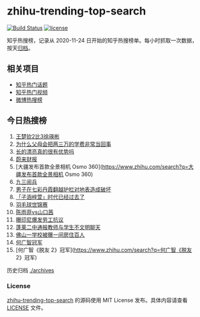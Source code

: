 # zhihu-trending-top-search

[![Build Status](https://github.com/justjavac/zhihu-trending-top-search/workflows/ci/badge.svg?branch=main)](https://github.com/justjavac/zhihu-trending-top-search/actions)
[![license](https://img.shields.io/github/license/justjavac/zhihu-trending-top-search)](https://github.com/justjavac/zhihu-trending-top-search/blob/main/LICENSE)

知乎热搜榜，记录从 2020-11-24
日开始的知乎热搜榜单。每小时抓取一次数据，按天[归档](./archives)。

## 相关项目

- [知乎热门话题](https://github.com/justjavac/zhihu-trending-hot-questions)
- [知乎热门视频](https://github.com/justjavac/zhihu-trending-hot-video)
- [微博热搜榜](https://github.com/justjavac/weibo-trending-hot-search)

## 今日热搜榜

<!-- BEGIN -->
<!-- 最后更新时间 Wed Sep 03 2025 19:10:54 GMT+0800 (China Standard Time) -->

1. [王楚钦2比3徐瑛彬](https://www.zhihu.com/search?q=王楚钦2比3徐瑛彬)
1. [为什么父母会把两三万的学费非常当回事](https://www.zhihu.com/search?q=为什么父母会把两三万的学费非常当回事)
1. [长的漂亮真的很有优势吗](https://www.zhihu.com/search?q=长的漂亮真的很有优势吗)
1. [蔚来财报](https://www.zhihu.com/search?q=蔚来财报)
1. [大疆发布首款全景相机 Osmo
   360](https://www.zhihu.com/search?q=大疆发布首款全景相机 Osmo 360)
1. [九三阅兵](https://www.zhihu.com/search?q=九三阅兵)
1. [男子在七彩丹霞翻越护栏对地表造成破坏](https://www.zhihu.com/search?q=男子在七彩丹霞翻越护栏对地表造成破坏)
1. [「子涵梓萱」时代已经过去了](https://www.zhihu.com/search?q=「子涵梓萱」时代已经过去了)
1. [羽毛球世锦赛](https://www.zhihu.com/search?q=羽毛球世锦赛)
1. [陈雨菲vs山口茜](https://www.zhihu.com/search?q=陈雨菲vs山口茜)
1. [曝印尼爆发劳工抗议](https://www.zhihu.com/search?q=曝印尼爆发劳工抗议)
1. [蓬莱二中通报教师与学生不文明聊天](https://www.zhihu.com/search?q=蓬莱二中通报教师与学生不文明聊天)
1. [佛山一学校被曝一间房住百人](https://www.zhihu.com/search?q=佛山一学校被曝一间房住百人)
1. [何广智冠军](https://www.zhihu.com/search?q=何广智冠军)
1. [何广智《脱友 2》冠军](https://www.zhihu.com/search?q=何广智《脱友 2》冠军)

<!-- END -->

历史归档 [./archives](./archives)

### License

[zhihu-trending-top-search](https://github.com/justjavac/zhihu-trending-top-search)
的源码使用 MIT License 发布。具体内容请查看 [LICENSE](./LICENSE) 文件。
